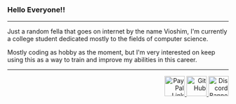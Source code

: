 ### Hello Everyone!!
---
Just a random fella that goes on internet by the name Vioshim, I'm currently a college student dedicated mostly to the fields of computer science.

Mostly coding as hobby as the moment, but I'm very interested on keep using this as a way to train and improve my abilities in this career.

---

<p align="right">
  <a href='https://paypal.me/Kranjim' target='_blank'>
    <img height='35' style='border:0px;height:46px;' src='https://img.shields.io/badge/PayPal-00457C?style=for-the-badge&logo=paypal&logoColor=white' border='0' alt='PayPal Link' />
  </a>
  <a href='https://github.com/Vioshim' target='_blank'>
    <img height='35' style='border:0px;height:46px;' src='https://img.shields.io/badge/GitHub-100000?style=for-the-badge&logo=github&logoColor=white' border='0' alt='GitHub' />
  </a>
  <a href='https://discord.gg/wWEfXeu6jW' target='_blank'>
    <img height='35' style='border:0px;height:46px;' src="https://discordapp.com/api/guilds/1196879060173852702/widget.png?style=banner2" alt="Discord Banner"/>
  </a>
</p>
